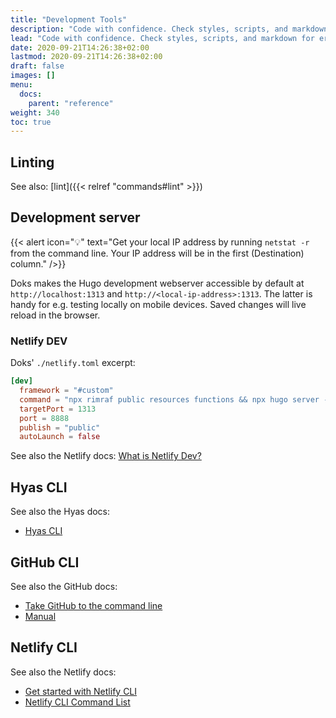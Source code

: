 ```yaml
---
title: "Development Tools"
description: "Code with confidence. Check styles, scripts, and markdown for errors and fix automatically or manually."
lead: "Code with confidence. Check styles, scripts, and markdown for errors and fix automatically or manually."
date: 2020-09-21T14:26:38+02:00
lastmod: 2020-09-21T14:26:38+02:00
draft: false
images: []
menu:
  docs:
    parent: "reference"
weight: 340
toc: true
---
```


## Linting

See also: [lint]({{< relref "commands#lint" >}})

## Development server

{{< alert icon="💡" text="Get your local IP address by running <code>netstat -r</code> from the command line. Your IP address will be in the first (Destination) column." />}}

Doks makes the Hugo development webserver accessible by default at `http://localhost:1313` and `http://<local-ip-address>:1313`. The latter is handy for e.g. testing locally on mobile devices. Saved changes will live reload in the browser.

### Netlify DEV

Doks' `./netlify.toml` excerpt:

```toml
[dev]
  framework = "#custom"
  command = "npx rimraf public resources functions && npx hugo server --bind=0.0.0.0 --disableFastRender"
  targetPort = 1313
  port = 8888
  publish = "public"
  autoLaunch = false
```

See also the Netlify docs: [What is Netlify Dev?](https://cli.netlify.com/netlify-dev)

## Hyas CLI

See also the Hyas docs:

- [Hyas CLI](https://gethyas.com/docs/overview/hyas-cli/)

## GitHub CLI

See also the GitHub docs:

- [Take GitHub to the command line](https://cli.github.com/)
- [Manual](https://cli.github.com/manual/)

## Netlify CLI

See also the Netlify docs:

- [Get started with Netlify CLI](https://docs.netlify.com/cli/get-started/)
- [Netlify CLI Command List](https://cli.netlify.com/)
